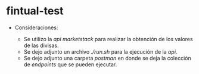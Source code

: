 # fintual-test

* Consideraciones: 

  * Se utilizo la *api marketstack* para realizar la obtención de los valores de las divisas.
  * Se dejo adjunto un archivo *./run.sh* para la ejecución de la *api*.
  * Se dejo adjunto una carpeta *postman* en donde se deja la colección de *endpoints* que se pueden ejecutar.

